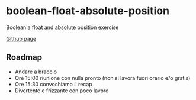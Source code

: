 # boolean-float-absolute-position
Boolean a float and absolute position exercise

[Github page](https://lichfolky.github.io/boolean-float-absolute-position/)

## Roadmap
- Andare a braccio
- Ore 15:00 riunione con nulla pronto (non si lavora fuori orario e/o gratis)
- Ore 15:30 convochiamo il recap
- Divertente e frizzante con poco lavoro
